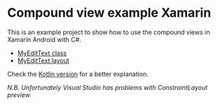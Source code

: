 # Compound view example Xamarin

This is an example project to show how to use the compound views in Xamarin Android with C#.

* [MyEditText class](CompoundViewExampleXamarin/Views/MyEditText.cs)
* [MyEditText layout](CompoundViewExampleXamarin/Resources/layout/MyEditTextView.axml)

Check the [Kotlin version](https://github.com/gianlucaparadise/compound-view-example-kotlin) for a better explanation.

*N.B. Unfortunately Visual Studio has problems with ConstraintLayout preview*
